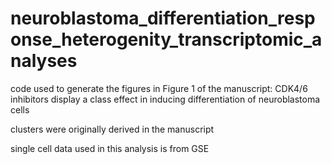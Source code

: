 # neuroblastoma_differentiation_response_heterogenity_transcriptomic_analyses

code used to generate the figures in Figure 1 of the manuscript: CDK4/6 inhibitors display a class effect in inducing differentiation of neuroblastoma cells

clusters were originally derived in the manuscript

single cell data used in this analysis is from GSE


